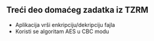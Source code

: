Treći deo domaćeg zadatka iz TZRM
-----
* Aplikacija vrši enkripciju/dekripciju fajla
* Koristi se algoritam AES u CBC modu